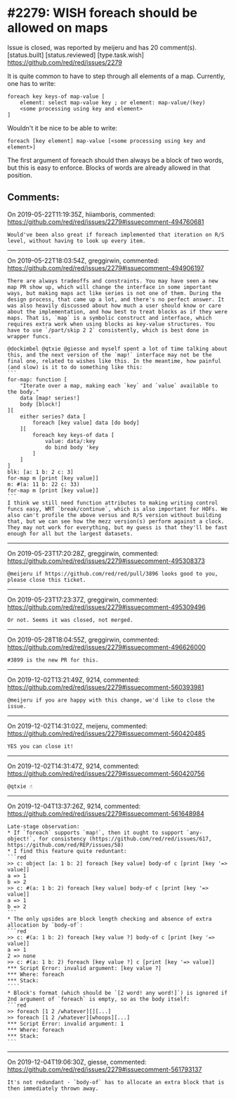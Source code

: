 
#2279: WISH foreach should be allowed on maps
================================================================================
Issue is closed, was reported by meijeru and has 20 comment(s).
[status.built] [status.reviewed] [type.task.wish]
<https://github.com/red/red/issues/2279>

It is quite common to have to step through all elements of a map. Currently, one has to write:

```
foreach key keys-of map-value [
    element: select map-value key ; or element: map-value/(key)
    <some processing using key and element>
]
```

Wouldn't it be nice to be able to write:

```
foreach [key element] map-value [<some processing using key and element>]
```

The first argument of foreach should then always be a block of two words, but this is easy to enforce. Blocks of words are already allowed in that position.



Comments:
--------------------------------------------------------------------------------

On 2019-05-22T11:19:35Z, hiiamboris, commented:
<https://github.com/red/red/issues/2279#issuecomment-494760681>

    Would've been also great if foreach implemented that iteration on R/S level, without having to look up every item.

--------------------------------------------------------------------------------

On 2019-05-22T18:03:54Z, greggirwin, commented:
<https://github.com/red/red/issues/2279#issuecomment-494906197>

    There are always tradeoffs and constraints. You may have seen a new map PR show up, which will change the interface in some important ways, but making maps act like series is not one of them. During the design process, that came up a lot, and there's no perfect answer. It was also heavily discussed about how much a user should know or care about the implementation, and how best to treat blocks as if they were maps. That is, `map` is a symbolic construct and interface, which requires extra work when using blocks as key-value structures. You have to use `/part/skip 2 2` consistently, which is best done in wrapper funcs.
    
    @dockimbel @qtxie @giesse and myself spent a lot of time talking about this, and the next version of the `map!` interface may not be the final one, related to wishes like this. In the meantime, how painful (and slow) is it to do something like this:
    ```
    for-map: function [
    	"Iterate over a map, making each `key` and `value` available to the body."
    	data [map! series!]
    	body [block!]
    ][
    	either series? data [
    		foreach [key value] data [do body]
    	][
    		foreach key keys-of data [
    			value: data/:key
    			do bind body 'key
    		]
    	]
    ]
    blk: [a: 1 b: 2 c: 3]
    for-map m [print [key value]]
    m: #(a: 11 b: 22 c: 33)
    for-map m [print [key value]]
    ```
    I think we still need function attributes to making writing control funcs easy, WRT `break/continue`, which is also important for HOFs. We also can't profile the above versus and R/S version without building that, but we can see how the mezz version(s) perform against a clock. They may not work for everything, but my guess is that they'll be fast enough for all but the largest datasets.

--------------------------------------------------------------------------------

On 2019-05-23T17:20:28Z, greggirwin, commented:
<https://github.com/red/red/issues/2279#issuecomment-495308373>

    @meijeru if https://github.com/red/red/pull/3896 looks good to you, please close this ticket.

--------------------------------------------------------------------------------

On 2019-05-23T17:23:37Z, greggirwin, commented:
<https://github.com/red/red/issues/2279#issuecomment-495309496>

    Or not. Seems it was closed, not merged. 

--------------------------------------------------------------------------------

On 2019-05-28T18:04:55Z, greggirwin, commented:
<https://github.com/red/red/issues/2279#issuecomment-496626000>

    #3899 is the new PR for this.

--------------------------------------------------------------------------------

On 2019-12-02T13:21:49Z, 9214, commented:
<https://github.com/red/red/issues/2279#issuecomment-560393981>

    @meijeru if you are happy with this change, we'd like to close the issue.

--------------------------------------------------------------------------------

On 2019-12-02T14:31:02Z, meijeru, commented:
<https://github.com/red/red/issues/2279#issuecomment-560420485>

    YES you can close it!

--------------------------------------------------------------------------------

On 2019-12-02T14:31:47Z, 9214, commented:
<https://github.com/red/red/issues/2279#issuecomment-560420756>

    @qtxie ☝️ 

--------------------------------------------------------------------------------

On 2019-12-04T13:37:26Z, 9214, commented:
<https://github.com/red/red/issues/2279#issuecomment-561648984>

    Late-stage observation:
    * If `foreach` supports `map!`, then it ought to support `any-object!`, for consistency (https://github.com/red/red/issues/617, https://github.com/red/REP/issues/58)
    * I find this feature quite reduntant:
    ```red
    >> c: object [a: 1 b: 2] foreach [key value] body-of c [print [key '=> value]]
    a => 1
    b => 2
    >> c: #(a: 1 b: 2) foreach [key value] body-of c [print [key '=> value]]
    a => 1
    b => 2
    ```
    * The only upsides are block length checking and absence of extra allocation by `body-of`:
    ```red
    >> c: #(a: 1 b: 2) foreach [key value ?] body-of c [print [key '=> value]]
    a => 1
    2 => none
    >> c: #(a: 1 b: 2) foreach [key value ?] c [print [key '=> value]]
    *** Script Error: invalid argument: [key value ?]
    *** Where: foreach
    *** Stack:  
    ````
    * Block's format (which should be `[2 word! any word!]`) is ignored if 2nd argument of `foreach` is empty, so as the body itself:
    ```red
    >> foreach [1 2 /whatever][][...]
    >> foreach [1 2 /whatever][whoops][...]
    *** Script Error: invalid argument: 1
    *** Where: foreach
    *** Stack: 
    ```

--------------------------------------------------------------------------------

On 2019-12-04T19:06:30Z, giesse, commented:
<https://github.com/red/red/issues/2279#issuecomment-561793137>

    It's not redundant - `body-of` has to allocate an extra block that is then immediately thrown away.

